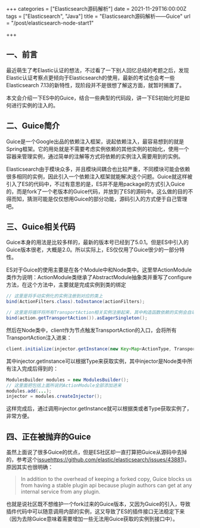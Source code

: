 +++
categories = ["Elasticsearch源码解析"]
date = 2021-11-29T16:00:00Z
tags = ["Elasticsearch", "Java"]
title = "Elasticsearch源码解析——Guice"
url = "/post/elasticsearch-node-start1"

+++
## 一、前言

最近萌生了考Elastic认证的想法，不过看了一下别人回忆总结的考题之后，发现Elastic认证考察点更倾向于Elasticsearch的使用，最新的考试也会考一些Elasticsearch 7.13的新特性，现阶段并不是很想了解这方面，就暂时搁置了。

本文会介绍一下ES中的Guice，结合一些典型的代码段，讲一下ES初始化时是如何进行实例的注入的。

## 二、Guice简介

Guice是一个Google出品的依赖注入框架，说起依赖注入，最容易想到的就是Spring框架。它的用处就是不需要考虑实例依赖的其他实例的初始化，使用一个容器来管理实例，通过简单的注解等方式将依赖的实例注入需要用到的实例。

Elasticsearch由于模块众多，并且模块间耦合也比较严重，不同模块可能会依赖很多相同的实例，因此引入一个依赖注入框架就能解决这个问题。Guice就这样被引入了ES的代码中，不过有意思的是，ES并不是用package的方式引入Guice的，而是fork了一个老版本的Guice代码，并放到了ES的源码中。这么做的目的不得而知，猜测可能是仅仅想用Guice的部分功能，源码引入的方式便于自己管理吧。

## 三、Guice相关代码

Guice本身的用法是比较多样的，最新的版本号已经到了5.0.1。但是ES中引入的Guice版本很老，大概是2.0。所以实际上，ES仅仅用了Guice很少的一部分特性。

ES对于Guice的使用主要是在各个Module中和Node类中。这里举ActionModule类作为说明：ActionModule类继承了AbstractModule抽象类并重写了configure方法，在这个方法中，主要就是完成实例到类的绑定

```Java
// 这里是将手动实例化的实例注册到对应的类上
bind(ActionFilters.class).toInstance(actionFilters);

// 这里是将循环将所有TransportAction相关实例注册起来，其中构造函数依赖的实例会自动注入
bind(action.getTransportAction()).asEagerSingleton();
```

然后在Node类中，client作为节点触发TransportAction的入口，会将所有TransportAction注入进来：
```Java
client.initialize(injector.getInstance(new Key<Map<ActionType, TransportAction>>() {}), () -> clusterService.localNode().getId(), transportService.getRemoteClusterService(), namedWriteableRegistry);
```

其中injector.getInstance可以根据Type来获取实例，其中injector是Node类中所有注入完成后得到的：

```Java
ModulesBuilder modules = new ModulesBuilder();
// 这里面把包括上面所说的ActionModule全部添加进来
modules.add(...);
injector = modules.createInjector();
```

这样完成后，通过调用injector.getInstance就可以根据类或者Type获取实例了，非常方便。

## 四、正在被抛弃的Guice

虽然上面说了很多Guice的优点，但是ES社区却一直打算把Guice从源码中去掉的，参考这个[issue](https://github.com/elastic/elasticsearch/issues/43881)https://github.com/elastic/elasticsearch/issues/43881)。原因其实也很明确：

> In addition to the overhead of keeping a forked copy, Guice blocks us from having a stable plugin api because plugin authors can get at any internal service from any plugin.

也就是说社区既不想维护一个fork过来的Guice版本，又因为Guice的引入，导致插件代码中可以随意调用内部的实例，这又导致了ES的插件接口无法稳定下来（因为去除Guice意味着需要增加一些无法用Guice获取的实例到接口中）。
